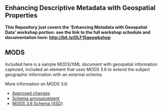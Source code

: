 ## Enhancing Descriptive Metadata with Geospatial Properties

**This Repository just covers the 'Enhancing Metadata with Geospatial Data' workshop portion: see the link to the full workshop schedule and documentation here: http://bit.ly/DLF15geowkshop**

## MODS

Included here is a sample MODS/XML document with geospatial information captured, included an element that uses MODS 3.6 to extend the subject geographic information with an external schema.

More information on MODS 3.6:

- [Approved changes](http://www.loc.gov/standards/mods/changes-3-6.html)
- [Schema announcement](http://www.loc.gov/standards/mods/mods-3-6-announcement.html)
- [MODS 3.6 Schema (XSD)](http://www.loc.gov/standards/mods/v3/mods-3-6.xsd)
